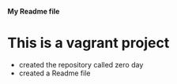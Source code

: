 **My Readme file**
# This is a vagrant project
* created the repository called zero day
* created a Readme file

